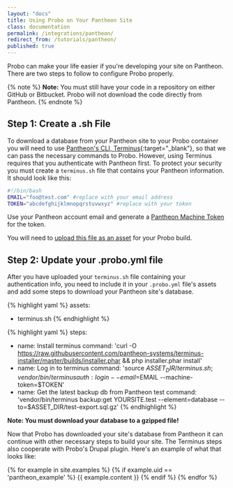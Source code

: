```yaml
---
layout: "docs"
title: Using Probo on Your Pantheon Site
class: documentation
permalink: /integrations/pantheon/
redirect_from: /tutorials/pantheon/
published: true
---
```


Probo can make your life easier if you're developing your site on Pantheon. There are two steps to follow to configure Probo properly.

{% note %}
**Note:** You must still have your code in a repository on either GitHub or Bitbucket. Probo will not download the code directly from Pantheon.
{% endnote %}

## Step 1: Create a .sh File

To download a database from your Pantheon site to your Probo container you will need to use [Pantheon's CLI, Terminus](https://github.com/pantheon-systems/cli){:target="\_blank"}, so that we can pass the necessary commands to Probo. However, using Terminus requires that you authenticate with Pantheon first. To protect your security you must create a `terminus.sh` file that contains your Pantheon information. It should look like this:

```bash
#!/bin/bash
EMAIL="foo@test.com" #replace with your email address
TOKEN="abcdefghijklmnopqrstuvwxyz" #replace with your token
```

Use your Pantheon account email and generate a [Pantheon Machine Token](https://pantheon.io/docs/machine-tokens/) for the token.

You will need to [upload this file as an asset](/assets/) for your Probo build.

## Step 2: Update your .probo.yml file

After you have uploaded your `terminus.sh` file containing your authentication info, you need to include it in your `.probo.yml` file's assets and add some steps to download your Pantheon site's database.

{% highlight yaml %}
assets:
 - terminus.sh
{% endhighlight %}

{% highlight yaml %}
steps:
 - name: Install terminus
   command: 'curl -O https://raw.githubusercontent.com/pantheon-systems/terminus-installer/master/builds/installer.phar && php installer.phar install'
 - name: Log in to terminus
   command: 'source $ASSET_DIR/terminus.sh ; vendor/bin/terminus auth:login --email=$EMAIL --machine-token=$TOKEN'
 - name: Get the latest backup db from Pantheon test
  command: 'vendor/bin/terminus backup:get YOURSITE.test --element=database --to=$ASSET_DIR/test-export.sql.gz'
{% endhighlight %}

**Note: You must download your database to a gzipped file!**

Now that Probo has downloaded your site's database from Pantheon it can continue with other necessary steps to build your site. The Terminus steps also cooperate with Probo's Drupal plugin. Here's an example of what that looks like:

{% for example in site.examples %}
{% if example.uid == 'pantheon_example' %}
  {{ example.content }}
{% endif %}
{% endfor %}
